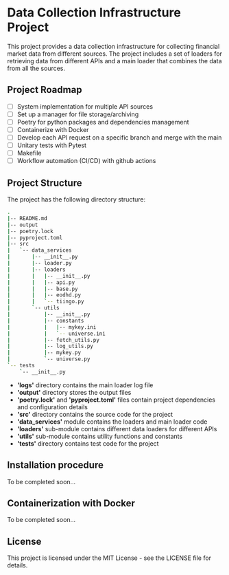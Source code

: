 # Data Collection Infrastructure Project
This project provides a data collection infrastructure for collecting financial market data from different sources. The project includes a set of loaders for retrieving data from different APIs and a main loader that combines the data from all the sources.

## Project Roadmap
- [ ] System implementation for multiple API sources
- [ ] Set up a manager for file storage/archiving
- [ ] Poetry for python packages and dependencies management
- [ ] Containerize with Docker
- [ ] Develop each API request on a specific branch and merge with the main
- [ ] Unitary tests with Pytest
- [ ] Makefile
- [ ] Workflow automation (CI/CD) with github actions

## Project Structure
The project has the following directory structure:
```bash
.
|-- README.md
|-- output
|-- poetry.lock
|-- pyproject.toml
|-- src
|   `-- data_services
|       |-- __init__.py
|       |-- loader.py
|       |-- loaders
|       |   |-- __init__.py
|       |   |-- api.py
|       |   |-- base.py
|       |   |-- eodhd.py
|       |   `-- tiingo.py
|       `-- utils
|           |-- __init__.py
|           |-- constants
|           |   |-- mykey.ini
|           |   `-- universe.ini
|           |-- fetch_utils.py
|           |-- log_utils.py
|           |-- mykey.py
|           `-- universe.py
`-- tests
    `-- __init__.py
```
- **'logs'** directory contains the main loader log file
- **'output'** directory stores the output files
- **'poetry.lock'** and **'pyproject.toml'** files contain project dependencies and configuration details
- **'src'** directory contains the source code for the project
- **'data_services'** module contains the loaders and main loader code
- **'loaders'** sub-module contains different data loaders for different APIs
- **'utils'** sub-module contains utility functions and constants
- **'tests'** directory contains test code for the project

## Installation procedure 
To be completed soon...

## Containerization with Docker
To be completed soon...

## License
This project is licensed under the MIT License - see the LICENSE file for details.
